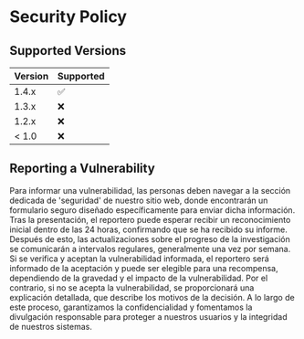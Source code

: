 # Security Policy

## Supported Versions

| Version | Supported          |
| ------- | ------------------ |
| 1.4.x   | :white_check_mark: |
| 1.3.x   | :x: |
| 1.2.x   | :x:                |
| < 1.0   | :x:                |

## Reporting a Vulnerability

Para informar una vulnerabilidad, las personas deben navegar a la sección dedicada de 'seguridad' de nuestro sitio web, donde encontrarán un formulario seguro diseñado específicamente para enviar dicha información. Tras la presentación, el reportero puede esperar recibir un reconocimiento inicial dentro de las 24 horas, confirmando que se ha recibido su informe.
Después de esto, las actualizaciones sobre el progreso de la investigación se comunicarán a intervalos regulares, generalmente una vez por semana. Si se verifica y aceptan la vulnerabilidad informada, el reportero será informado de la aceptación y puede ser elegible para una recompensa, dependiendo de la gravedad y el impacto de la vulnerabilidad.
Por el contrario, si no se acepta la vulnerabilidad, se proporcionará una explicación detallada, que describe los motivos de la decisión. A lo largo de este proceso, garantizamos la confidencialidad y fomentamos la divulgación responsable para proteger a nuestros usuarios y la integridad de nuestros sistemas.
